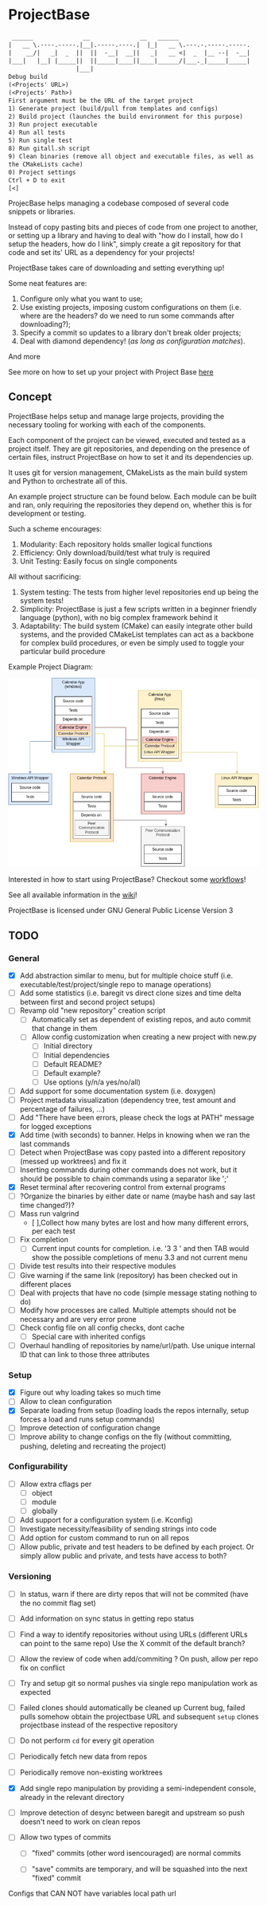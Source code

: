 # ProjectBase

```text
 ______              __              __   ______
|   __ \.----.-----.|__|.-----.----.|  |_|   __ \.---.-.-----.-----.
|    __/|   _|  _  ||  ||  -__|  __||   _|   __ <|  _  |__ --|  -__|
|___|   |__| |_____||  ||_____|____||____|______/|___._|_____|_____|
                   |___|
Debug build
(<Projects' URL>)
(<Projects' Path>)
First argument must be the URL of the target project
1) Generate project (build/pull from templates and configs)
2) Build project (launches the build environment for this purpose)
3) Run project executable
4) Run all tests
5) Run single test
8) Run gitall.sh script
9) Clean binaries (remove all object and executable files, as well as the CMakeLists cache)
0) Project settings
Ctrl + D to exit
[<] 
```

ProjecBase helps managing a codebase composed of several code snippets or
libraries.

Instead of copy pasting bits and pieces of code from one project to another,
or setting up a library and having to deal with "how do I install, how do I
setup the headers, how do I link", simply create a git repository for that code
and set its' URL as a dependency for your projects!

ProjectBase takes care of downloading and setting everything up!

Some neat features are:

1. Configure only what you want to use;
2. Use existing projects, imposing custom configurations on them (i.e. where are
the headers? do we need to run some commands after downloading?);
3. Specify a commit so updates to a library don't break older projects;
4. Deal with diamond dependency! (*as long as configuration matches*).

And more

See more on how to set up your project with Project Base [here](https://gitlab.com/brunoasmauricio/ProjectBase/-/wikis/Setup-and-Run#setting-up-a-project)

## Concept

ProjectBase helps setup and manage large projects, providing the necessary tooling for
working with each of the components.

Each component of the project can be viewed, executed and tested as a project
itself. They are git repositories, and depending on the presence of certain
files, instruct ProjectBase on how to set it and its dependencies up.

It uses git for version management, CMakeLists as the main build system and
Python to orchestrate all of this.

An example project structure can be found below. Each module can be built and ran, only requiring the repositories they depend on, whether this is for development or testing.

Such a scheme encourages:

1. Modularity: Each repository holds smaller logical functions
2. Efficiency: Only download/build/test what truly is required
3. Unit Testing: Easily focus on single components

All without sacrificing:

1. System testing: The tests from higher level repositories end up being the system tests!
2. Simplicity: ProjectBase is just a few scripts written in a beginner friendly language (python), with no big complex framework behind it
3. Adaptability: The build system (CMake) can easily integrate other build systems, and the provided CMakeList templates can act as a backbone for complex build procedures, or even be simply used to toggle your particular build procedure

Example Project Diagram:

![Example Project Diagram](./images/ProjectBase_ProjectDiagram.jpg)

Interested in how to start using ProjectBase? Checkout some [workflows](https://gitlab.com/brunoasmauricio/ProjectBase/-/wikis/workflows)!

See all available information in the [wiki](https://gitlab.com/brunoasmauricio/ProjectBase/-/wikis/home)!

ProjectBase is licensed under GNU General Public License Version 3

## TODO

### General
- [X] Add abstraction similar to menu, but for multiple choice stuff (i.e. executable/test/project/single repo to manage operations)
- [ ] Add some statistics (i.e. baregit vs direct clone sizes and time delta between first and second project setups)
- [ ] Revamp old "new repository" creation script
  - [ ] Automatically set as dependent of existing repos, and auto commit that change in them
  - [ ] Allow config customization when creating a new project with new.py
    - [ ] Initial directory
    - [ ] Initial dependencies
    - [ ] Default README?
    - [ ] Default example?
    - [ ] Use options (y/n/a yes/no/all)
- [ ] Add support for some documentation system (i.e. doxygen)
- [ ] Project metadata visualization (dependency tree, test amount and percentage of failures, ...)
- [ ] Add "There have been errors, please check the logs at PATH" message for logged exceptions
- [X] Add time (with seconds) to banner. Helps in knowing when we ran the last commands
- [ ] Detect when ProjectBase was copy pasted into a different repository (messed up worktrees) and fix it
- [ ] Inserting commands during other commands does not work, but it should be possible to chain commands using a separator like ';'
- [X] Reset terminal after recovering control from external programs
- [ ] ?Organize the binaries by either date or name (maybe hash and say last time changed?)?
- [ ] Mass run valgrind
  - [ ],Collect how many bytes are lost and how many different errors, per each test
- [ ] Fix completion
  - [ ] Current input counts for completion. i.e. '3 3 ' and then TAB would show the possible completions of menu 3.3 and not current menu
- [ ] Divide test results into their respective modules
- [ ] Give warning if the same link (repository) has been checked out in different places
- [ ] Deal with projects that have no code (simple message stating nothing to do)
- [ ] Modify how processes are called. Multiple attempts should not be necessary and are very error prone
- [ ] Check config file on all config checks, dont cache
  - [ ] Special care with inherited configs
- [ ] Overhaul handling of repositories by name/url/path. Use unique internal ID that can link to those three attributes

### Setup

- [X] Figure out why loading takes so much time
- [ ] Allow to clean configuration
- [X] Separate loading from setup (loading loads the repos internally, setup forces a load and runs setup commands)
- [ ] Improve detection of configuration change
- [ ] Improve ability to change configs on the fly (without committing, pushing, deleting and recreating the project)

### Configurability
- [ ] Allow extra cflags per
  - [ ] object
  - [ ] module
  - [ ] globally
- [ ] Add support for a configuration system (i.e. Kconfig)
- [ ] Investigate necessity/feasibility of sending strings into code
- [ ] Add option for custom command to run on all repos
- [ ] Allow public, private and test headers to be defined by each project. Or simply allow public and private, and tests have access to both?

### Versioning
- [ ] In status, warn if there are dirty repos that will not be commited (have the no commit flag set)
- [ ] Add information on sync status in getting repo status
- [ ] Find a way to identify repositories without using URLs (different URLs can point to the same repo)
      Use the X commit of the default branch?
- [ ] Allow the review of code when add/commiting ?
      On push, allow per repo fix on conflict
- [ ] Try and setup git so normal pushes via single repo manipulation work as expected

- [ ] Failed clones should automatically be cleaned up
        Current bug, failed pulls somehow obtain the projectbase URL and subsequent `setup` clones projectbase instead of the respective repository
- [ ] Do not perform `cd` for every git operation
- [ ] Periodically fetch new data from repos
- [ ] Periodically remove non-existing worktrees
- [X] Add single repo manipulation by providing a semi-independent console,
already in the relevant directory
- [ ] Improve detection of desync between baregit and upstream so push doesn't
need to work on clean repos
- [ ] Allow two types of commits
  - [ ] "fixed" commits (other word isencouraged) are normal commits
  - [ ] "save" commits are temporary, and will be squashed into the next "fixed" commit


Configs that CAN NOT have variables
  local path
  url
